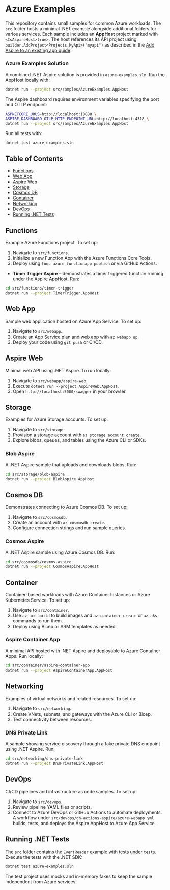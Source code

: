 # Azure Examples

This repository contains small samples for common Azure workloads. The `src` folder hosts a minimal .NET example alongside additional folders for various services.
Each sample includes an **AppHost** project marked with `<IsAspireHost>true>`. The host references its API project using `builder.AddProject<Projects.MyApi>("myapi")` as described in the [Add Aspire to an existing app guide](https://learn.microsoft.com/dotnet/aspire/get-started/add-aspire-existing-app).

### Azure Examples Solution
A combined .NET Aspire solution is provided in `azure-examples.sln`. Run the AppHost locally with:

```bash
dotnet run --project src/samples/AzureExamples.AppHost
```
The Aspire dashboard requires environment variables specifying the port and OTLP endpoint:

```bash
ASPNETCORE_URLS=http://localhost:18888 \
ASPIRE_DASHBOARD_OTLP_HTTP_ENDPOINT_URL=http://localhost:4318 \
dotnet run --project src/samples/AzureExamples.AppHost
```

Run all tests with:

```bash
dotnet test azure-examples.sln
```

## Table of Contents
- [Functions](#functions)
- [Web App](#web-app)
- [Aspire Web](#aspire-web)
- [Storage](#storage)
- [Cosmos DB](#cosmos-db)
- [Container](#container)
- [Networking](#networking)
- [DevOps](#devops)
- [Running .NET Tests](#running-net-tests)

## Functions
Example Azure Functions project. To set up:
1. Navigate to `src/functions`.
2. Initialize a new Function App with the Azure Functions Core Tools.
3. Deploy using `func azure functionapp publish` or via GitHub Actions.
 - **Timer Trigger Aspire** – demonstrates a timer triggered function running under the Aspire AppHost. Run:

```bash
cd src/functions/timer-trigger
dotnet run --project TimerTrigger.AppHost
```

## Web App
Sample web application hosted on Azure App Service. To set up:
1. Navigate to `src/webapp`.
2. Create an App Service plan and web app with `az webapp up`.
3. Deploy your code using `git push` or CI/CD.

## Aspire Web
Minimal web API using .NET Aspire. To run locally:
1. Navigate to `src/webapp/aspire-web`.
2. Execute `dotnet run --project AspireWeb.AppHost`.
3. Open `http://localhost:5000/swagger` in your browser.

## Storage
Examples for Azure Storage accounts. To set up:
1. Navigate to `src/storage`.
2. Provision a storage account with `az storage account create`.
3. Explore blobs, queues, and tables using the Azure CLI or SDKs.

### Blob Aspire
A .NET Aspire sample that uploads and downloads blobs. Run:

```bash
cd src/storage/blob-aspire
dotnet run --project BlobAspire.AppHost
```

## Cosmos DB
Demonstrates connecting to Azure Cosmos DB. To set up:
1. Navigate to `src/cosmosdb`.
2. Create an account with `az cosmosdb create`.
3. Configure connection strings and run sample queries.

### Cosmos Aspire
A .NET Aspire sample using Azure Cosmos DB. Run:

```bash
cd src/cosmosdb/cosmos-aspire
dotnet run --project CosmosAspire.AppHost
```

## Container
Container-based workloads with Azure Container Instances or Azure Kubernetes Service. To set up:
1. Navigate to `src/container`.
2. Use `az acr build` to build images and `az container create` or `az aks` commands to run them.
3. Deploy using Bicep or ARM templates as needed.

### Aspire Container App
A minimal API hosted with .NET Aspire and deployable to Azure Container Apps. Run locally:

```bash
cd src/container/aspire-container-app
dotnet run --project AspireContainerApp.AppHost
```

## Networking
Examples of virtual networks and related resources. To set up:
1. Navigate to `src/networking`.
2. Create VNets, subnets, and gateways with the Azure CLI or Bicep.
3. Test connectivity between resources.

### DNS Private Link
A sample showing service discovery through a fake private DNS endpoint using .NET Aspire. Run:

```bash
cd src/networking/dns-private-link
dotnet run --project DnsPrivateLink.AppHost
```

## DevOps
CI/CD pipelines and infrastructure as code samples. To set up:
1. Navigate to `src/devops`.
2. Review pipeline YAML files or scripts.
3. Connect to Azure DevOps or GitHub Actions to automate deployments.
A workflow under `src/devops/gh-actions-aspire/azure-webapp.yml` builds, tests, and deploys the Aspire AppHost to Azure App Service.

## Running .NET Tests
The `src` folder contains the `EventReader` example with tests under `tests`.
Execute the tests with the .NET SDK:

```bash
dotnet test azure-examples.sln
```

The test project uses mocks and in-memory fakes to keep the sample independent from Azure services.
